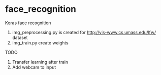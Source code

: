 # face_recognition
Keras face recognition

1. img_preprocessing.py is created for http://vis-www.cs.umass.edu/lfw/ dataset
2. img_train.py create weights

TODO

1. Transfer learning after train
2. Add webcam to input
